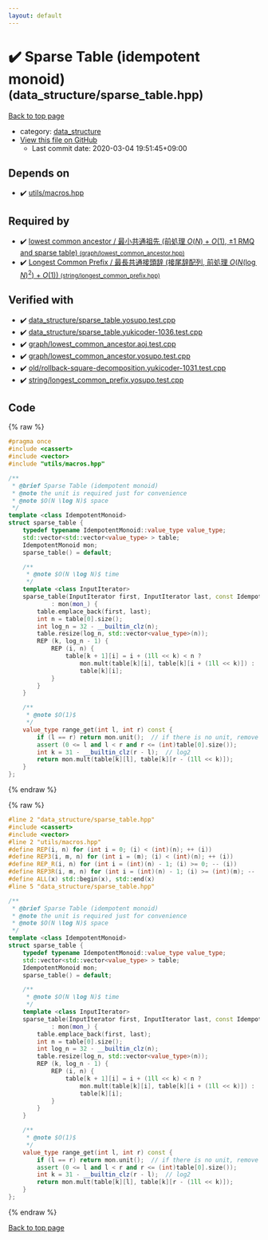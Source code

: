 ```yaml
---
layout: default
---
```


<!-- mathjax config similar to math.stackexchange -->
<script type="text/javascript" async
  src="https://cdnjs.cloudflare.com/ajax/libs/mathjax/2.7.5/MathJax.js?config=TeX-MML-AM_CHTML">
</script>
<script type="text/x-mathjax-config">
  MathJax.Hub.Config({
    TeX: { equationNumbers: { autoNumber: "AMS" }},
    tex2jax: {
      inlineMath: [ ['$','$'] ],
      processEscapes: true
    },
    "HTML-CSS": { matchFontHeight: false },
    displayAlign: "left",
    displayIndent: "2em"
  });
</script>

<script type="text/javascript" src="https://cdnjs.cloudflare.com/ajax/libs/jquery/3.4.1/jquery.min.js"></script>
<script src="https://cdn.jsdelivr.net/npm/jquery-balloon-js@1.1.2/jquery.balloon.min.js" integrity="sha256-ZEYs9VrgAeNuPvs15E39OsyOJaIkXEEt10fzxJ20+2I=" crossorigin="anonymous"></script>
<script type="text/javascript" src="../../assets/js/copy-button.js"></script>
<link rel="stylesheet" href="../../assets/css/copy-button.css" />


# :heavy_check_mark: Sparse Table (idempotent monoid) <small>(data_structure/sparse_table.hpp)</small>

<a href="../../index.html">Back to top page</a>

* category: <a href="../../index.html#c8f6850ec2ec3fb32f203c1f4e3c2fd2">data_structure</a>
* <a href="{{ site.github.repository_url }}/blob/master/data_structure/sparse_table.hpp">View this file on GitHub</a>
    - Last commit date: 2020-03-04 19:51:45+09:00




## Depends on

* :heavy_check_mark: <a href="../utils/macros.hpp.html">utils/macros.hpp</a>


## Required by

* :heavy_check_mark: <a href="../graph/lowest_common_ancestor.hpp.html">lowest common ancestor / 最小共通祖先 (前処理 $O(N)$ + $O(1)$, $\pm 1$ RMQ and sparse table) <small>(graph/lowest_common_ancestor.hpp)</small></a>
* :heavy_check_mark: <a href="../string/longest_common_prefix.hpp.html">Longest Common Prefix / 最長共通接頭辞 (接尾辞配列, 前処理 $O(N (\log N)^2)$ + $O(1)$) <small>(string/longest_common_prefix.hpp)</small></a>


## Verified with

* :heavy_check_mark: <a href="../../verify/data_structure/sparse_table.yosupo.test.cpp.html">data_structure/sparse_table.yosupo.test.cpp</a>
* :heavy_check_mark: <a href="../../verify/data_structure/sparse_table.yukicoder-1036.test.cpp.html">data_structure/sparse_table.yukicoder-1036.test.cpp</a>
* :heavy_check_mark: <a href="../../verify/graph/lowest_common_ancestor.aoj.test.cpp.html">graph/lowest_common_ancestor.aoj.test.cpp</a>
* :heavy_check_mark: <a href="../../verify/graph/lowest_common_ancestor.yosupo.test.cpp.html">graph/lowest_common_ancestor.yosupo.test.cpp</a>
* :heavy_check_mark: <a href="../../verify/old/rollback-square-decomposition.yukicoder-1031.test.cpp.html">old/rollback-square-decomposition.yukicoder-1031.test.cpp</a>
* :heavy_check_mark: <a href="../../verify/string/longest_common_prefix.yosupo.test.cpp.html">string/longest_common_prefix.yosupo.test.cpp</a>


## Code

<a id="unbundled"></a>
{% raw %}
```cpp
#pragma once
#include <cassert>
#include <vector>
#include "utils/macros.hpp"

/**
 * @brief Sparse Table (idempotent monoid)
 * @note the unit is required just for convenience
 * @note $O(N \log N)$ space
 */
template <class IdempotentMonoid>
struct sparse_table {
    typedef typename IdempotentMonoid::value_type value_type;
    std::vector<std::vector<value_type> > table;
    IdempotentMonoid mon;
    sparse_table() = default;

    /**
     * @note $O(N \log N)$ time
     */
    template <class InputIterator>
    sparse_table(InputIterator first, InputIterator last, const IdempotentMonoid & mon_ = IdempotentMonoid())
            : mon(mon_) {
        table.emplace_back(first, last);
        int n = table[0].size();
        int log_n = 32 - __builtin_clz(n);
        table.resize(log_n, std::vector<value_type>(n));
        REP (k, log_n - 1) {
            REP (i, n) {
                table[k + 1][i] = i + (1ll << k) < n ?
                    mon.mult(table[k][i], table[k][i + (1ll << k)]) :
                    table[k][i];
            }
        }
    }

    /**
     * @note $O(1)$
     */
    value_type range_get(int l, int r) const {
        if (l == r) return mon.unit();  // if there is no unit, remove this line
        assert (0 <= l and l < r and r <= (int)table[0].size());
        int k = 31 - __builtin_clz(r - l);  // log2
        return mon.mult(table[k][l], table[k][r - (1ll << k)]);
    }
};

```
{% endraw %}

<a id="bundled"></a>
{% raw %}
```cpp
#line 2 "data_structure/sparse_table.hpp"
#include <cassert>
#include <vector>
#line 2 "utils/macros.hpp"
#define REP(i, n) for (int i = 0; (i) < (int)(n); ++ (i))
#define REP3(i, m, n) for (int i = (m); (i) < (int)(n); ++ (i))
#define REP_R(i, n) for (int i = (int)(n) - 1; (i) >= 0; -- (i))
#define REP3R(i, m, n) for (int i = (int)(n) - 1; (i) >= (int)(m); -- (i))
#define ALL(x) std::begin(x), std::end(x)
#line 5 "data_structure/sparse_table.hpp"

/**
 * @brief Sparse Table (idempotent monoid)
 * @note the unit is required just for convenience
 * @note $O(N \log N)$ space
 */
template <class IdempotentMonoid>
struct sparse_table {
    typedef typename IdempotentMonoid::value_type value_type;
    std::vector<std::vector<value_type> > table;
    IdempotentMonoid mon;
    sparse_table() = default;

    /**
     * @note $O(N \log N)$ time
     */
    template <class InputIterator>
    sparse_table(InputIterator first, InputIterator last, const IdempotentMonoid & mon_ = IdempotentMonoid())
            : mon(mon_) {
        table.emplace_back(first, last);
        int n = table[0].size();
        int log_n = 32 - __builtin_clz(n);
        table.resize(log_n, std::vector<value_type>(n));
        REP (k, log_n - 1) {
            REP (i, n) {
                table[k + 1][i] = i + (1ll << k) < n ?
                    mon.mult(table[k][i], table[k][i + (1ll << k)]) :
                    table[k][i];
            }
        }
    }

    /**
     * @note $O(1)$
     */
    value_type range_get(int l, int r) const {
        if (l == r) return mon.unit();  // if there is no unit, remove this line
        assert (0 <= l and l < r and r <= (int)table[0].size());
        int k = 31 - __builtin_clz(r - l);  // log2
        return mon.mult(table[k][l], table[k][r - (1ll << k)]);
    }
};

```
{% endraw %}

<a href="../../index.html">Back to top page</a>

